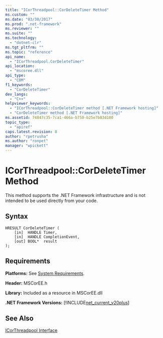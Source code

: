 ```yaml
---
title: "ICorThreadpool::CorDeleteTimer Method"
ms.custom: ""
ms.date: "03/30/2017"
ms.prod: ".net-framework"
ms.reviewer: ""
ms.suite: ""
ms.technology: 
  - "dotnet-clr"
ms.tgt_pltfrm: ""
ms.topic: "reference"
api_name: 
  - "ICorThreadpool.CorDeleteTimer"
api_location: 
  - "mscoree.dll"
api_type: 
  - "COM"
f1_keywords: 
  - "CorDeleteTimer"
dev_langs: 
  - "C++"
helpviewer_keywords: 
  - "ICorThreadpool::CorDeleteTimer method [.NET Framework hosting]"
  - "CorDeleteTimer method [.NET Framework hosting]"
ms.assetid: 74847c35-7ca1-466a-b750-b25e7b03d100
topic_type: 
  - "apiref"
caps.latest.revision: 8
author: "rpetrusha"
ms.author: "ronpet"
manager: "wpickett"
---
```

# ICorThreadpool::CorDeleteTimer Method
This method supports the .NET Framework infrastructure and is not intended to be used directly from your code.  
  
## Syntax  
  
```  
HRESULT CorDeleteTimer (  
    [in]  HANDLE Timer,  
    [in]  HANDLE CompletionEvent,  
    [out] BOOL*  result  
);  
```  
  
## Requirements  
 **Platforms:** See [System Requirements](../../../../docs/framework/get-started/system-requirements.md).  
  
 **Header:** MSCorEE.h  
  
 **Library:** Included as a resource in MSCorEE.dll  
  
 **.NET Framework Versions:** [!INCLUDE[net_current_v20plus](../../../../includes/net-current-v20plus-md.md)]  
  
## See Also  
 [ICorThreadpool Interface](../../../../docs/framework/unmanaged-api/hosting/icorthreadpool-interface.md)
